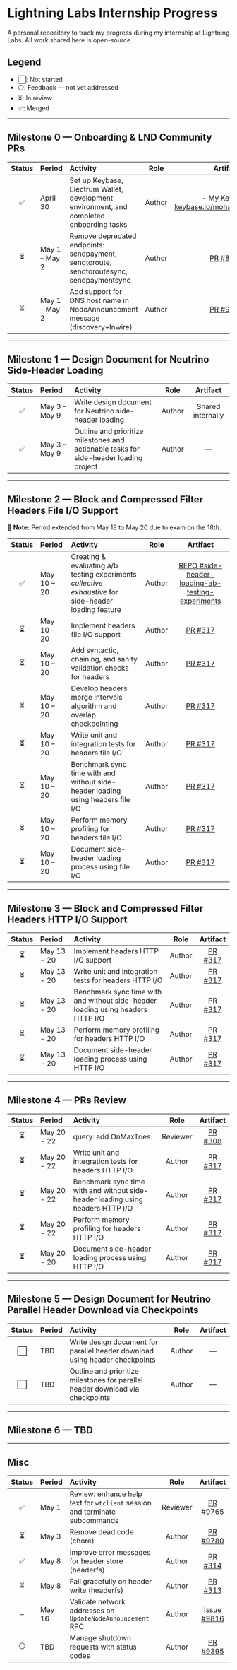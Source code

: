 # Lightning Labs Internship Progress

A personal repository to track my progress during my internship at Lightning Labs. All work shared here is open-source.

## Legend

- ⬜: Not started
- ⚪: Feedback — not yet addressed
- ⏳: In review
- ✅: Merged

---

## Milestone 0 — Onboarding & LND Community PRs

| Status | Period           | Activity                                                                                      | Role   | Artifact                                                                                                                                                                              |
|:------:|:----------------|:----------------------------------------------------------------------------------------------|:------:|:--------------------------------------------------------------------------------------------------------------------------------------------------------------------------------------:|
| ✅     | April 30        | Set up Keybase, Electrum Wallet, development environment, and completed onboarding tasks       | Author | - My Keybase: [keybase.io/mohamed_awnallah](https://keybase.io/mohamed_awnallah)                               |
| ⏳     | May 1 – May 2   | Remove deprecated endpoints: sendpayment, sendtoroute, sendtoroutesync, sendpaymentsync        | Author | [PR #8348](https://github.com/lightningnetwork/lnd/pull/8348)                                                                                                                         |
| ⏳     | May 1 – May 2   | Add support for DNS host name in NodeAnnouncement message (discovery+lnwire)                  | Author | [PR #9455](https://github.com/lightningnetwork/lnd/pull/9455)                                                                                                                         |

---

## Milestone 1 — Design Document for Neutrino Side-Header Loading

| Status | Period         | Activity                                                                                                 | Role   | Artifact             |
|:------:|:--------------|:---------------------------------------------------------------------------------------------------------|:------:|:--------------------:|
| ✅     | May 3 – May 9 | Write design document for Neutrino side-header loading                                                   | Author | Shared internally    |
| ✅     | May 3 – May 9 | Outline and prioritize milestones and actionable tasks for side-header loading project                    | Author | —                    |

---

## Milestone 2 — Block and Compressed Filter Headers File I/O Support

📌 **Note:** Period extended from May 18 to May 20 due to exam on the 18th.

| Status | Period         | Activity                                                                                       | Role   | Artifact |
|:------:|:--------------|:-----------------------------------------------------------------------------------------------|:------:|:--------:|
| ✅     | May 10 – 20    | Creating & evaluating a/b testing experiments _collective exhaustive_ for side-header loading feature| Author | [REPO #side-header-loading-ab-testing-experiments](https://github.com/mohamedawnallah/side-header-loading-ab-testing-experiments)        |
| ⏳     | May 10 – 20    | Implement headers file I/O support                                                            | Author | [PR #317](https://github.com/lightninglabs/neutrino/pull/317)  |
| ⏳     | May 10 – 20    | Add syntactic, chaining, and sanity validation checks for headers                             | Author | [PR #317](https://github.com/lightninglabs/neutrino/pull/317)        |
| ⏳     | May 10 – 20    | Develop headers merge intervals algorithm and overlap checkpointing                           | Author | [PR #317](https://github.com/lightninglabs/neutrino/pull/317)        |
| ⏳     | May 10 – 20    | Write unit and integration tests for headers file I/O                                         | Author | [PR #317](https://github.com/lightninglabs/neutrino/pull/317)        |
| ⏳     | May 10 – 20    | Benchmark sync time with and without side-header loading using headers file I/O               | Author | [PR #317](https://github.com/lightninglabs/neutrino/pull/317)        |
| ⏳     | May 10 – 20    | Perform memory profiling for headers file I/O                                                 | Author | [PR #317](https://github.com/lightninglabs/neutrino/pull/317)        |
| ⏳     | May 10 – 20    | Document side-header loading process using file I/O                                           | Author | [PR #317](https://github.com/lightninglabs/neutrino/pull/317)        |

---

## Milestone 3 — Block and Compressed Filter Headers HTTP I/O Support

| Status | Period | Activity                                                               | Role   | Artifact |
|:------:|:------|:-----------------------------------------------------------------------|:------:|:--------:|
| ⏳     | May 13 - 20   | Implement headers HTTP I/O support                                               | Author | [PR #317](https://github.com/lightninglabs/neutrino/pull/317)        |
| ⏳     | May 13 - 20   | Write unit and integration tests for headers HTTP I/O                            | Author | [PR #317](https://github.com/lightninglabs/neutrino/pull/317)        |
| ⏳     | May 13 - 20   | Benchmark sync time with and without side-header loading using headers HTTP I/O  | Author | [PR #317](https://github.com/lightninglabs/neutrino/pull/317)        |
| ⏳     | May 13 - 20   | Perform memory profiling for headers HTTP I/O                                    | Author | [PR #317](https://github.com/lightninglabs/neutrino/pull/317)        |
| ⏳     | May 13 - 20   | Document side-header loading process using HTTP I/O                              | Author | [PR #317](https://github.com/lightninglabs/neutrino/pull/317)        |

---

## Milestone 4 — PRs Review

| Status | Period | Activity                                                               | Role   | Artifact |
|:------:|:------|:-----------------------------------------------------------------------|:------:|:--------:|
| ⏳     | May 20 - 22   | query: add OnMaxTries                                           | Reviewer | [PR #308](https://github.com/lightninglabs/neutrino/pull/308)        |
| ⏳     | May 20 - 22   | Write unit and integration tests for headers HTTP I/O                            | Author | [PR #317](https://github.com/lightninglabs/neutrino/pull/317)        |
| ⏳     | May 20 - 22   | Benchmark sync time with and without side-header loading using headers HTTP I/O  | Author | [PR #317](https://github.com/lightninglabs/neutrino/pull/317)        |
| ⏳     | May 20 - 22   | Perform memory profiling for headers HTTP I/O                                    | Author | [PR #317](https://github.com/lightninglabs/neutrino/pull/317)        |
| ⏳     | May 20 - 20   | Document side-header loading process using HTTP I/O                              | Author | [PR #317](https://github.com/lightninglabs/neutrino/pull/317)        |

---

## Milestone 5 — Design Document for Neutrino Parallel Header Download via Checkpoints

| Status | Period | Activity                                                                                      | Role   | Artifact |
|:------:|:------|:----------------------------------------------------------------------------------------------|:------:|:--------:|
| ⬜     | TBD   | Write design document for parallel header download using header checkpoints                    | Author | —        |
| ⬜     | TBD   | Outline and prioritize milestones for parallel header download via checkpoints                 | Author | —        |

---

## Milestone 6 — TBD

---

## Misc

| Status | Period       | Activity                                                                     | Role     | Artifact                                                            |
|:------:|:------------|:-----------------------------------------------------------------------------|:--------:|:--------------------------------------------------------------------:|
| ✅     | May 1        | Review: enhance help text for `wtclient` session and terminate subcommands   | Reviewer | [PR #9765](https://github.com/lightningnetwork/lnd/pull/9765)       |
| ⏳     | May 3        | Remove dead code (chore)                                                     | Author   | [PR #9780](https://github.com/lightningnetwork/lnd/pull/9780)        |
| ✅     | May 8        | Improve error messages for header store (headerfs)                           | Author   | [PR #314](https://github.com/lightninglabs/neutrino/pull/314)        |
| ⏳     | May 8        | Fail gracefully on header write (headerfs)                                   | Author   | [PR #313](https://github.com/lightninglabs/neutrino/pull/313)        |
| –     | May 16        | Validate network addresses on `UpdateNodeAnnouncement` RPC                   | Author   | [Issue #9816](https://github.com/lightningnetwork/lnd/issues/9816)     |
| ⚪     | TBD          | Manage shutdown requests with status codes                                   | Author   | [PR #9395](https://github.com/lightningnetwork/lnd/pull/9395)        |
